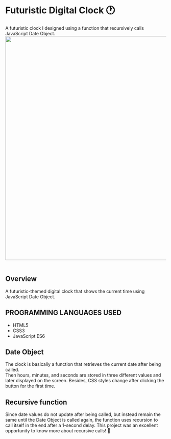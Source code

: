 # Futuristic Digital Clock 🕐
A futuristic clock I designed using a function that recursively calls JavaScript Date Object.  
<img src="https://github.com/Maruku98/Futuristic-Digital-Clock/assets/133391272/c656ab3d-c03f-4894-896d-fc5513617b8c" width="700"><br></br>

## Overview
A futuristic-themed digital clock that shows the current time using JavaScript Date Object.

## PROGRAMMING LANGUAGES USED
- HTML5
- CSS3
- JavaScript ES6

## Date Object
The clock is basically a function that retrieves the current date after being called.  
Then hours, minutes, and seconds are stored in three different values and later displayed on the screen.
Besides, CSS styles change after clicking the button for the first time.

## Recursive function
Since date values do not update after being called, but instead remain the same until the Date Object is called again, the function uses recursion to call itself in the end after a 1-second delay.
This project was an excellent opportunity to know more about recursive calls! 🥳

